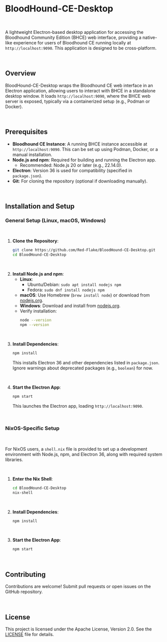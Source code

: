 # BloodHound-CE-Desktop

<br>

A lightweight Electron-based desktop application for accessing the Bloodhound Community Edition (BHCE) web interface, providing a native-like experience for users of Bloodhound CE running locally at `http://localhost:9090`. This application is designed to be cross-platform.

<br>

## Overview

BloodHound-CE-Desktop wraps the Bloodhound CE web interface in an Electron application, allowing users to interact with BHCE in a standalone desktop window. It loads `http://localhost:9090`, where the BHCE web server is exposed, typically via a containerized setup (e.g., Podman or Docker).

<br>

## Prerequisites

- **Bloodhound CE Instance**: A running BHCE instance accessible at `http://localhost:9090`. This can be set up using Podman, Docker, or a manual installation.
- **Node.js and npm**: Required for building and running the Electron app.
  - Recommended: Node.js 20 or later (e.g., 22.14.0).
- **Electron**: Version 36 is used for compatibility (specified in `package.json`).
- **Git**: For cloning the repository (optional if downloading manually).

<br>

## Installation and Setup

### General Setup (Linux, macOS, Windows)

<br>

1. **Clone the Repository**:
   ```bash
   git clone https://github.com/Red-Flake/BloodHound-CE-Desktop.git
   cd BloodHound-CE-Desktop
   ```

<br>

2. **Install Node.js and npm**:
   - **Linux**:
     - Ubuntu/Debian: `sudo apt install nodejs npm`
     - Fedora: `sudo dnf install nodejs npm`
   - **macOS**: Use Homebrew (`brew install node`) or download from [nodejs.org](https://nodejs.org).
   - **Windows**: Download and install from [nodejs.org](https://nodejs.org).
   - Verify installation:
     ```bash
     node --version
     npm --version
     ```

<br>

3. **Install Dependencies**:
   ```bash
   npm install
   ```
   This installs Electron 36 and other dependencies listed in `package.json`. Ignore warnings about deprecated packages (e.g., `boolean`) for now.

<br>

4. **Start the Electron App**:
   ```bash
   npm start
   ```
   This launches the Electron app, loading `http://localhost:9090`.

<br>

### NixOS-Specific Setup

<br>

For NixOS users, a `shell.nix` file is provided to set up a development environment with Node.js, npm, and Electron 36, along with required system libraries.

<br>

1. **Enter the Nix Shell**:
   ```bash
   cd BloodHound-CE-Desktop
   nix-shell
   ```

<br>

2. **Install Dependencies**:
   ```bash
   npm install
   ```

<br>

3. **Start the Electron App**:
   ```bash
   npm start
   ```

<br>

## Contributing

Contributions are welcome! Submit pull requests or open issues on the GitHub repository.

<br>

## License

This project is licensed under the Apache License, Version 2.0. See the [LICENSE](LICENSE) file for details.
</xaiArtifact>